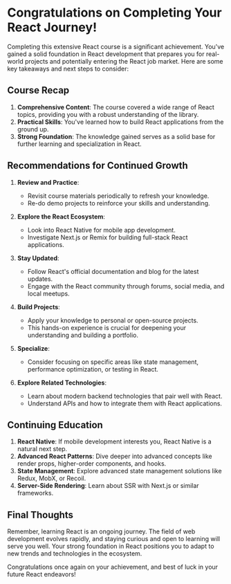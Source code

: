 # Congratulations on Completing Your React Journey!

Completing this extensive React course is a significant achievement. You've gained a solid foundation in React development that prepares you for real-world projects and potentially entering the React job market. Here are some key takeaways and next steps to consider:

## Course Recap

1. **Comprehensive Content**: The course covered a wide range of React topics, providing you with a robust understanding of the library.
2. **Practical Skills**: You've learned how to build React applications from the ground up.
3. **Strong Foundation**: The knowledge gained serves as a solid base for further learning and specialization in React.

## Recommendations for Continued Growth

1. **Review and Practice**:
   - Revisit course materials periodically to refresh your knowledge.
   - Re-do demo projects to reinforce your skills and understanding.

2. **Explore the React Ecosystem**:
   - Look into React Native for mobile app development.
   - Investigate Next.js or Remix for building full-stack React applications.

3. **Stay Updated**:
   - Follow React's official documentation and blog for the latest updates.
   - Engage with the React community through forums, social media, and local meetups.

4. **Build Projects**:
   - Apply your knowledge to personal or open-source projects.
   - This hands-on experience is crucial for deepening your understanding and building a portfolio.

5. **Specialize**:
   - Consider focusing on specific areas like state management, performance optimization, or testing in React.

6. **Explore Related Technologies**:
   - Learn about modern backend technologies that pair well with React.
   - Understand APIs and how to integrate them with React applications.

## Continuing Education

1. **React Native**: If mobile development interests you, React Native is a natural next step.
2. **Advanced React Patterns**: Dive deeper into advanced concepts like render props, higher-order components, and hooks.
3. **State Management**: Explore advanced state management solutions like Redux, MobX, or Recoil.
4. **Server-Side Rendering**: Learn about SSR with Next.js or similar frameworks.

## Final Thoughts

Remember, learning React is an ongoing journey. The field of web development evolves rapidly, and staying curious and open to learning will serve you well. Your strong foundation in React positions you to adapt to new trends and technologies in the ecosystem.

Congratulations once again on your achievement, and best of luck in your future React endeavors!